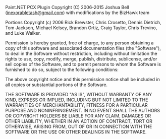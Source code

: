 
Paint.NET PCX Plugin
Copyright (C) 2006-2015 Joshua Bell (inexorabletash@gmail.com)
with modifications by the BizHawk team

Portions Copyright (c) 2006 Rick Brewster, Chris Crosetto, Dennis Dietrich, 
Tom Jackson, Michael Kelsey, Brandon Ortiz, Craig Taylor, Chris Trevino, 
and Luke Walker.


Permission is hereby granted, free of charge, to any person obtaining a 
copy of this software and associated documentation files (the "Software"), 
to deal in the Software without restriction, including without limitation 
the rights to use, copy, modify, merge, publish, distribute, sublicense, 
and/or sell copies of the Software, and to permit persons to whom the 
Software is furnished to do so, subject to the following conditions:

The above copyright notice and this permission notice shall be included in 
all copies or substantial portions of the Software.

THE SOFTWARE IS PROVIDED "AS IS", WITHOUT WARRANTY OF ANY KIND, EXPRESS OR 
IMPLIED, INCLUDING BUT NOT LIMITED TO THE WARRANTIES OF MERCHANTABILITY, 
FITNESS FOR A PARTICULAR PURPOSE AND NONINFRINGEMENT. IN NO EVENT SHALL THE 
AUTHORS OR COPYRIGHT HOLDERS BE LIABLE FOR ANY CLAIM, DAMAGES OR OTHER 
LIABILITY, WHETHER IN AN ACTION OF CONTRACT, TORT OR OTHERWISE, ARISING 
FROM, OUT OF OR IN CONNECTION WITH THE SOFTWARE OR THE USE OR OTHER 
DEALINGS IN THE SOFTWARE.
